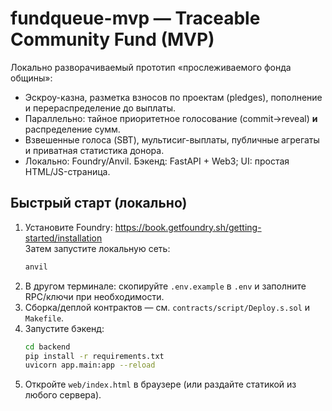 # fundqueue-mvp — Traceable Community Fund (MVP)

Локально разворачиваемый прототип «прослеживаемого фонда общины»:
- Эскроу-казна, разметка взносов по проектам (pledges), пополнение и перераспределение до выплаты.
- Параллельно: тайное приоритетное голосование (commit→reveal) **и** распределение сумм.
- Взвешенные голоса (SBT), мультисиг-выплаты, публичные агрегаты и приватная статистика донора.
- Локально: Foundry/Anvil. Бэкенд: FastAPI + Web3; UI: простая HTML/JS-страница.

## Быстрый старт (локально)
1) Установите Foundry: https://book.getfoundry.sh/getting-started/installation  
   Затем запустите локальную сеть:
   ```bash
   anvil
   ```
2) В другом терминале: скопируйте `.env.example` в `.env` и заполните RPC/ключи при необходимости.
3) Сборка/деплой контрактов — см. `contracts/script/Deploy.s.sol` и `Makefile`.
4) Запустите бэкенд:
   ```bash
   cd backend
   pip install -r requirements.txt
   uvicorn app.main:app --reload
   ```
5) Откройте `web/index.html` в браузере (или раздайте статикой из любого сервера).
